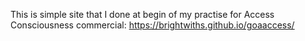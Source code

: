 This is simple site that I done at begin of my practise for Access Consciousness commercial: 
https://brightwiths.github.io/goaaccess/